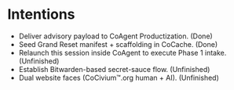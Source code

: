 # Intentions
- Deliver advisory payload to CoAgent Productization. (Done)
- Seed Grand Reset manifest + scaffolding in CoCache. (Done)
- Relaunch this session inside CoAgent to execute Phase 1 intake. (Unfinished)
- Establish Bitwarden-based secret-sauce flow. (Unfinished)
- Dual website faces (CoCivium™.org human + AI). (Unfinished)

